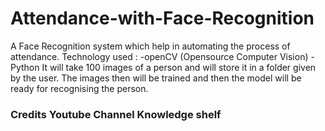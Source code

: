 # Attendance-with-Face-Recognition
A Face Recognition system which help in automating the process of attendance. 
Technology used : -openCV (Opensource Computer Vision) -Python
It will take 100 images of a person and will store it in a folder given by the user. The images then will be trained and then the model will be ready for recognising the person.

### Credits Youtube Channel Knowledge shelf
